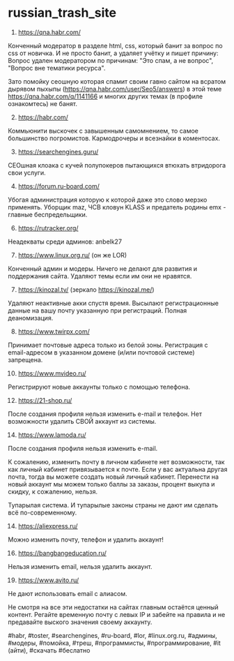 # russian_trash_site

1. https://qna.habr.com/

Конченный модератор в разделе html, css, который банит за вопрос по css от новичка. И не просто банит, а удаляет учётку и пишет причину:
Вопрос удален модератором по причинам: "Это спам, а не вопрос", "Вопрос вне тематики ресурса".

Зато помойку сеошную которая спамит своим гавно сайтом на всратом дырявом пыхыпы (https://qna.habr.com/user/Seo5/answers) в этой теме https://qna.habr.com/q/1141166 и многих других темах (в профиле ознакомтесь) не банят.

2. https://habr.com/

Коммьюнити выскочек с завышенным самомнением, то самое большинство погромистов.
Кармодрочеры и всезнайки в коментосах.

3. https://searchengines.guru/

СЕОшная клоака с кучей полупокеров пытающихся втюхать втридорога свои услуги.

4. https://forum.ru-board.com/

Убогая администрация которую к которой даже это слово мерзко применять. Уборщик maz, ЧСВ кловун KLASS и предатель родины emx - главные беспредельщики.

6. https://rutracker.org/

Неадекваты среди админов: anbelk27

7. https://www.linux.org.ru/ (он же LOR)

Конченный админ и модеры. Ничего не делают для развития и поддержания сайта. Удаляют темы если им они не нравятся.

7. https://kinozal.tv/ (зеркало https://kinozal.me/)

Удаляют неактивные акки спустя время.
Высылают регистрационные данные на вашу почту указанную при регистраций. Полная деаномизация.

8. https://www.twirpx.com/

Принимает почтовые адреса только из белой зоны.
Регистрация с email-адресом в указанном домене (и/или почтовой системе) запрещена.

10. https://www.mvideo.ru/

Регистрируют новые аккаунты только с помощью телефона.

12. https://21-shop.ru/

После создания профиля нельзя изменить e-mail и телефон. Нет возможности удалить СВОЙ аккаунт из системы.

14. https://www.lamoda.ru/

После создания профиля нельзя изменить e-mail.

К сожалению, изменить почту в личном кабинете нет возможности, так как личный кабинет привязывается к почте. Если у вас актуальна другая почта, тогда вы можете создать новый личный кабинет. Перенести на новый аккаунт мы можем только баллы за заказы, процент выкупа и скидку, к сожалению, нельзя.

Тупарылая система. И тупарылые законы страны не дают им сделать всё по-современному.

14. https://aliexpress.ru/

Можно изменить почту, телефон и удалить аккаунт!

16. https://bangbangeducation.ru/

Нельзя изменить email, нельзя удалить аккаунт.

19. https://www.avito.ru/

Не дают использовать email с алиасом.


Не смотря на все эти недостатки на сайтах главным остаётся ценный контент. Регайте временную почту с левых IP и забейте на правила и не предавайте выского значения своему аккаунту.

#habr, #toster, #searchengines, #ru-board, #lor, #linux.org.ru, #админы, #модеры, #помойка, #треш, #программисты, #программирование, #it (айти), #скачать #беслатно
